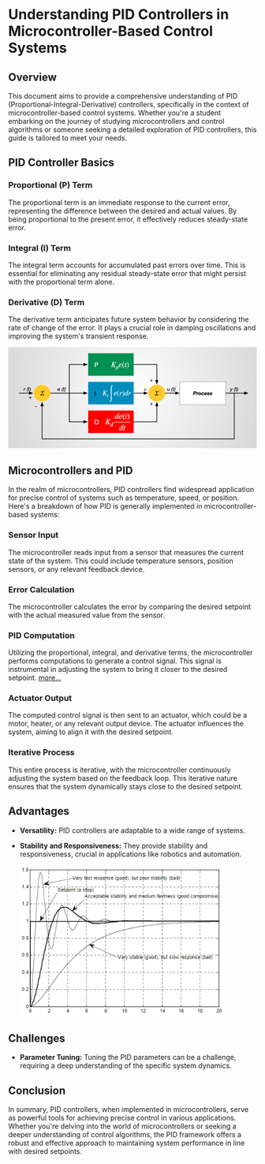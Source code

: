 # Understanding PID Controllers in Microcontroller-Based Control Systems

## Overview

This document aims to provide a comprehensive understanding of PID (Proportional-Integral-Derivative) controllers, specifically in the context of microcontroller-based control systems. Whether you're a student embarking on the journey of studying microcontrollers and control algorithms or someone seeking a detailed exploration of PID controllers, this guide is tailored to meet your needs.

## PID Controller Basics

### Proportional (P) Term

The proportional term is an immediate response to the current error, representing the difference between the desired and actual values. By being proportional to the present error, it effectively reduces steady-state error.

### Integral (I) Term

The integral term accounts for accumulated past errors over time. This is essential for eliminating any residual steady-state error that might persist with the proportional term alone.

### Derivative (D) Term

The derivative term anticipates future system behavior by considering the rate of change of the error. It plays a crucial role in damping oscillations and improving the system's transient response.

![image](formula.png)

## Microcontrollers and PID

In the realm of microcontrollers, PID controllers find widespread application for precise control of systems such as temperature, speed, or position. Here's a breakdown of how PID is generally implemented in microcontroller-based systems:

### Sensor Input

The microcontroller reads input from a sensor that measures the current state of the system. This could include temperature sensors, position sensors, or any relevant feedback device.

### Error Calculation

The microcontroller calculates the error by comparing the desired setpoint with the actual measured value from the sensor.

### PID Computation

Utilizing the proportional, integral, and derivative terms, the microcontroller performs computations to generate a control signal. This signal is instrumental in adjusting the system to bring it closer to the desired setpoint.
[more...](https://www.pid-tuner.com/pid-control/)

### Actuator Output

The computed control signal is then sent to an actuator, which could be a motor, heater, or any relevant output device. The actuator influences the system, aiming to align it with the desired setpoint.

### Iterative Process

This entire process is iterative, with the microcontroller continuously adjusting the system based on the feedback loop. This iterative nature ensures that the system dynamically stays close to the desired setpoint.

## Advantages

- **Versatility:** PID controllers are adaptable to a wide range of systems.
- **Stability and Responsiveness:** They provide stability and responsiveness, crucial in applications like robotics and automation.

    ![image](trial_and_error.png)

## Challenges

- **Parameter Tuning:** Tuning the PID parameters can be a challenge, requiring a deep understanding of the specific system dynamics.

## Conclusion

In summary, PID controllers, when implemented in microcontrollers, serve as powerful tools for achieving precise control in various applications. Whether you're delving into the world of microcontrollers or seeking a deeper understanding of control algorithms, the PID framework offers a robust and effective approach to maintaining system performance in line with desired setpoints.
